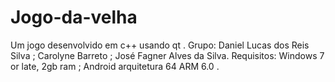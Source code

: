# Jogo-da-velha
Um jogo desenvolvido em c++ usando qt . 
Grupo: Daniel Lucas dos Reis Silva ; Carolyne Barreto ; José Fagner Alves da Silva.
Requisitos: Windows 7 or late, 2gb ram ; Android arquitetura 64 ARM 6.0 .
